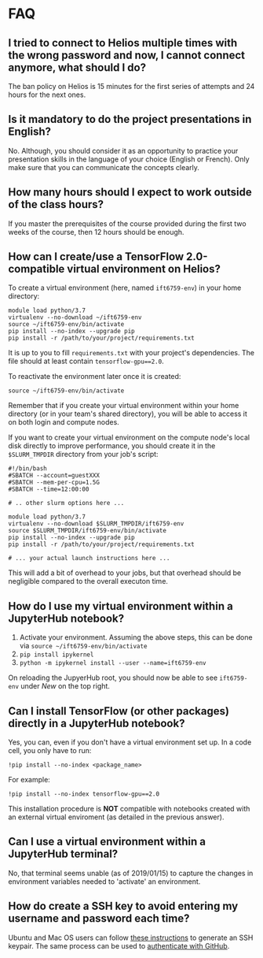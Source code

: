 # FAQ


## I tried to connect to Helios multiple times with the wrong password and now, I cannot connect anymore, what should I do? <a name="q_ban"></a>

The ban policy on Helios is 15 minutes for the first series of attempts and 24 hours for the next ones.


## Is it mandatory to do the project presentations in English?<a name="q_lang"></a>

No. Although, you should consider it as an opportunity to practice your presentation skills in the language of your choice (English or French). Only make sure that you can communicate the concepts clearly.


## How many hours should I expect to work outside of the class hours?<a name="q_hour"></a>

If you master the prerequisites of the course provided during the first two weeks of the course, then 12 hours should be enough.

## How can I create/use a TensorFlow 2.0-compatible virtual environment on Helios?

To create a virtual environment (here, named ``ift6759-env``) in your home directory:
```
module load python/3.7
virtualenv --no-download ~/ift6759-env
source ~/ift6759-env/bin/activate
pip install --no-index --upgrade pip
pip install -r /path/to/your/project/requirements.txt
```
It is up to you to fill ``requirements.txt`` with your project's dependencies. The file should at least
contain ``tensorflow-gpu==2.0``.

To reactivate the environment later once it is created:
```
source ~/ift6759-env/bin/activate
```

Remember that if you create your virtual environment within your home directory (or in your team's
shared directory), you will be able to access it on both login and compute nodes.

If you want to create your virtual environment on the compute node's local disk directly to improve
performance, you should create it in the ``$SLURM_TMPDIR`` directory from your job's script:
```
#!/bin/bash
#SBATCH --account=guestXXX
#SBATCH --mem-per-cpu=1.5G
#SBATCH --time=12:00:00

# .. other slurm options here ...

module load python/3.7
virtualenv --no-download $SLURM_TMPDIR/ift6759-env
source $SLURM_TMPDIR/ift6759-env/bin/activate
pip install --no-index --upgrade pip
pip install -r /path/to/your/project/requirements.txt

# ... your actual launch instructions here ...
```
This will add a bit of overhead to your jobs, but that overhead should be negligible compared to the
overall executon time.

## How do I use my virtual environment within a JupyterHub notebook?

1. Activate your environment. Assuming the above steps, this can be done via `source ~/ift6759-env/bin/activate`
2. `pip install ipykernel`
3. `python -m ipykernel install --user --name=ift6759-env`

On reloading the JupyerHub root, you should now be able to see `ift6759-env` under *New* on the top right.

## Can I install TensorFlow (or other packages) directly in a JupyterHub notebook?

Yes, you can, even if you don't have a virtual environment set up. In a code cell, you only have to run:
```
!pip install --no-index <package_name>
```
For example:
```
!pip install --no-index tensorflow-gpu==2.0
```
This installation procedure is **NOT** compatible with notebooks created with an external virtual
enviroment (as detailed in the previous answer).

## Can I use a virtual environment within a JupyterHub terminal?

No, that terminal seems unable (as of 2019/01/15) to capture the changes in environment variables needed
to 'activate' an environment.

## How do create a SSH key to avoid entering my username and password each time?

Ubuntu and Mac OS users can follow [these instructions](https://help.ubuntu.com/community/SSH/OpenSSH/Keys) to generate an SSH keypair. The same process can be used to [authenticate with GitHub](https://help.github.com/en/github/authenticating-to-github/adding-a-new-ssh-key-to-your-github-account).
